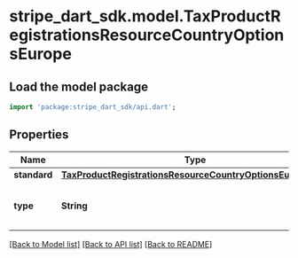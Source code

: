 # stripe_dart_sdk.model.TaxProductRegistrationsResourceCountryOptionsEurope

## Load the model package
```dart
import 'package:stripe_dart_sdk/api.dart';
```

## Properties
Name | Type | Description | Notes
------------ | ------------- | ------------- | -------------
**standard** | [**TaxProductRegistrationsResourceCountryOptionsEuStandard**](TaxProductRegistrationsResourceCountryOptionsEuStandard.md) |  | [optional] 
**type** | **String** | Type of registration in an EU country. | 

[[Back to Model list]](../README.md#documentation-for-models) [[Back to API list]](../README.md#documentation-for-api-endpoints) [[Back to README]](../README.md)



